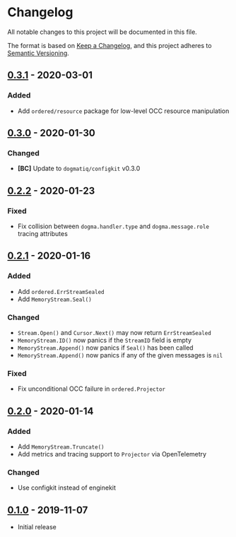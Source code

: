 # Changelog

All notable changes to this project will be documented in this file.

The format is based on [Keep a Changelog], and this project adheres to
[Semantic Versioning].

<!-- references -->
[Keep a Changelog]: https://keepachangelog.com/en/1.0.0/
[Semantic Versioning]: https://semver.org/spec/v2.0.0.html

## [0.3.1] - 2020-03-01

### Added

- Add `ordered/resource` package for low-level OCC resource manipulation

## [0.3.0] - 2020-01-30

### Changed

- **[BC]** Update to `dogmatiq/configkit` v0.3.0

## [0.2.2] - 2020-01-23

### Fixed

- Fix collision between `dogma.handler.type` and `dogma.message.role` tracing attributes

## [0.2.1] - 2020-01-16

### Added

- Add `ordered.ErrStreamSealed`
- Add `MemoryStream.Seal()`

### Changed

- `Stream.Open()` and `Cursor.Next()` may now return `ErrStreamSealed`
- `MemoryStream.ID()` now panics if the `StreamID` field is empty
- `MemoryStream.Append()` now panics if `Seal()` has been called
- `MemoryStream.Append()` now panics if any of the given messages is `nil`

### Fixed

- Fix unconditional OCC failure in `ordered.Projector`

## [0.2.0] - 2020-01-14

### Added

- Add `MemoryStream.Truncate()`
- Add metrics and tracing support to `Projector` via OpenTelemetry

### Changed

- Use configkit instead of enginekit

## [0.1.0] - 2019-11-07

- Initial release

<!-- references -->
[0.1.0]: https://github.com/dogmatiq/aperture/releases/tag/v0.1.0
[0.2.0]: https://github.com/dogmatiq/aperture/releases/tag/v0.2.0
[0.2.1]: https://github.com/dogmatiq/aperture/releases/tag/v0.2.1
[0.2.2]: https://github.com/dogmatiq/aperture/releases/tag/v0.2.2
[0.3.0]: https://github.com/dogmatiq/aperture/releases/tag/v0.3.0
[0.3.1]: https://github.com/dogmatiq/aperture/releases/tag/v0.3.1

[Unreleased]: https://github.com/dogmatiq/aperture

<!-- version template
## [0.0.1] - YYYY-MM-DD

### Added
### Changed
### Deprecated
### Removed
### Fixed
### Security
-->

